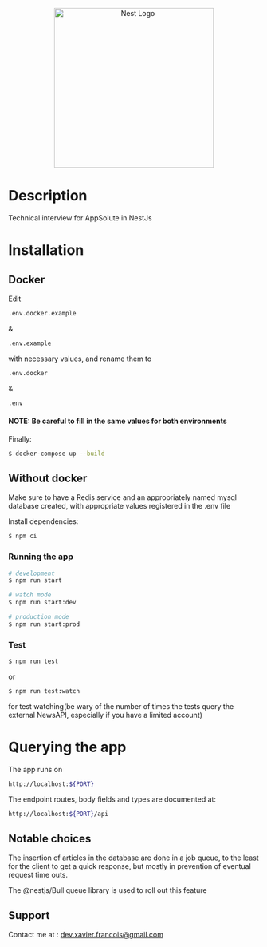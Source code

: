 <p align="center">
  <a href="http://nestjs.com/" target="blank"><img src="https://nestjs.com/img/logo_text.svg" width="320" alt="Nest Logo" /></a>
</p>

[circleci-image]: https://img.shields.io/circleci/build/github/nestjs/nest/master?token=abc123def456

[circleci-url]: https://circleci.com/gh/nestjs/nest

# Description

Technical interview for AppSolute in NestJs

# Installation

## Docker

Edit

```bash
.env.docker.example
```

&

```bash
.env.example
```

with necessary values, and rename them to

```bash
.env.docker
```

&

```bash
.env
```

#### NOTE: Be careful to fill in the same values for both environments

Finally:

```bash
$ docker-compose up --build
```

## Without docker

Make sure to have a Redis service and an appropriately named mysql database created, with appropriate values registered
in the .env file

Install dependencies:

```bash
$ npm ci
```

### Running the app

```bash
# development
$ npm run start

# watch mode
$ npm run start:dev

# production mode
$ npm run start:prod
```

### Test

```bash
$ npm run test
```

or

```bash
$ npm run test:watch 
```

for test watching(be wary of the number of times the tests query the external NewsAPI, especially if you have a limited
account)

# Querying the app

The app runs on

```bash
http://localhost:${PORT}
```

The endpoint routes, body fields and types are documented at:

```bash
http://localhost:${PORT}/api
```

## Notable choices

The insertion of articles in the database are done in a job queue, to the least for the client to get a quick response,
but mostly in prevention of eventual request time outs.

The @nestjs/Bull queue library is used to roll out this feature

## Support

Contact me at : dev.xavier.francois@gmail.com

